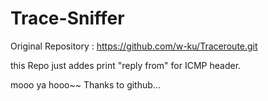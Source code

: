 # Trace-Sniffer
Original Repository :  https://github.com/w-ku/Traceroute.git

this Repo just addes print "reply from" for ICMP header.

mooo ya hooo~~ Thanks to github...
